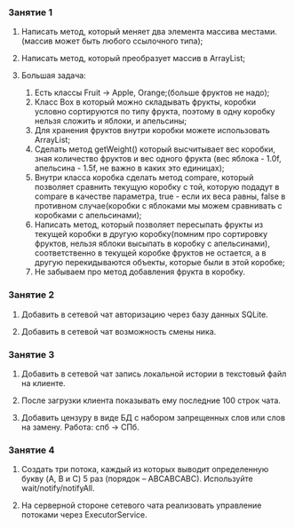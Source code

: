 ### Занятие 1

1. Написать метод, который меняет два элемента массива местами.(массив может быть любого ссылочного типа);

2. Написать метод, который преобразует массив в ArrayList;

3. Большая задача:
    1. Есть классы Fruit -> Apple, Orange;(больше фруктов не надо);
    2. Класс Box в который можно складывать фрукты, коробки условно сортируются по типу фрукта, поэтому в 
       одну коробку нельзя сложить и яблоки, и апельсины;
    3. Для хранения фруктов внутри коробки можете использовать ArrayList;
    4. Сделать метод getWeight() который высчитывает вес коробки, зная количество фруктов и вес одного 
       фрукта (вес яблока - 1.0f, апельсина - 1.5f, не важно в каких это единицах);
    5. Внутри класса коробка сделать метод compare, который позволяет сравнить текущую коробку с той, которую 
       подадут в compare в качестве параметра, true - если их веса равны, false в противном случае(коробки с 
       яблоками мы можем сравнивать с коробками с апельсинами);
    6. Написать метод, который позволяет пересыпать фрукты из текущей коробки в другую коробку(помним про 
       сортировку фруктов, нельзя яблоки высыпать в коробку с апельсинами), соответственно в текущей коробке 
       фруктов не остается, а в другую перекидываются объекты, которые были в этой коробке;
    7. Не забываем про метод добавления фрукта в коробку.

### Занятие 2

1. Добавить в сетевой чат авторизацию через базу данных SQLite.

2. Добавить в сетевой чат возможность смены ника.

### Занятие 3

1. Добавить в сетевой чат запись локальной истории в текстовый файл на клиенте.

2. После загрузки клиента показывать ему последние 100 строк чата.

3. Добавить цензуру в виде БД с набором запрещенных слов или слов на замену. Работа: спб -> СПб.

### Занятие 4

1. Создать три потока, каждый из которых выводит определенную букву (A, B и C) 5 раз (порядок – ABСABСABС). 
   Используйте wait/notify/notifyAll.

2. На серверной стороне сетевого чата реализовать управление потоками через ExecutorService.